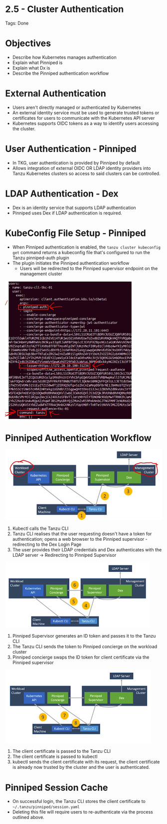 # 2.5 - Cluster Authentication

Tags: Done

# Objectives

- Describe how Kubernetes manages authentication
- Explain what Pinniped is
- Explain what Dx is
- Describe the Pinniped authentication workflow

# External Authentication

- Users aren't directly managed or authenticated by Kubernetes
- An external identity service must be used to generate trusted tokens or certificates for users to communicate with the Kubernetes API server
- Kubernetes supports OIDC tokens as a way to identify users accessing the cluster.

# User Authentication - Pinniped

- In TKG, user authentication is provided by Pinniped by default
- Allows integration of external OIDC OR LDAP identity providers into Tanzu Kubernetes clusters so access to said clusters can be controlled.

# LDAP Authentication - Dex

- Dex is an identity service that supports LDAP authentication
- Pinniped uses Dex if LDAP authentication is required.

# KubeConfig File Setup - Pinniped

- When Pinniped authentication is enabled, the `tanzu cluster kubeconfig get` command returns a kubeconfig file that's configured to run the Tanzu pinniped-auth plugin
- The plugin initiates the Pinniped authentication workflow
  - Users will be redirected to the Pinniped supervisor endpoint on the management cluster

![Untitled](img/pinniped-kubeconfig.png)

# Pinniped Authentication Workflow

![Untitled](img/pinniped-auth-workflow.png)

1. Kubectl calls the Tanzu CLI
2. Tanzu CLI realises that the user requesting doesn't have a token for authentication; opens a web browser to the Pinniped supervisor - redirecting to the Dex Login Page
3. The user provides their LDAP credentials and Dex authenticates with the LDAP server → Redirecting to Pinniped Supervisor

![Untitled](img/pinniped-ldap-dex-flow.png)

1. Pinniped Supervisor generates an ID token and passes it to the Tanzu CLI
2. The Tanzu CLI sends the token to Pinniped concierge on the workload cluster
3. Pinniped concierge swaps the ID token for client certificate via the Pinniped supervisor

![Untitled](img/pinniped-ldap-dex-flow-2.png)

1. The client certificate is passed to the Tanzu CLI
2. The client certificate is passed to kubectl
3. kubectl sends the client certificate with its request, the client certificate is already now trusted by the cluster and the user is authenticated.

# Pinniped Session Cache

- On successful login, the Tanzu CLI stores the client certificate to `~/.tanzu/pinniped/session.yaml`
- Deleting this file will require users to re-authenticate via the process outlined above.
